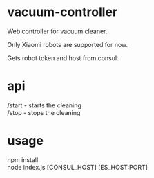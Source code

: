 # vacuum-controller
Web controller for vacuum cleaner.

Only Xiaomi robots are supported for now.

Gets robot token and host from consul.

# api
/start - starts the cleaning  
/stop - stops the cleaning

# usage
npm install  
node index.js [CONSUL_HOST] [ES_HOST:PORT]